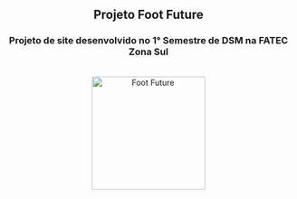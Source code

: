 <h2 align="center"> Projeto Foot Future </h2>
<h3 align="center"> Projeto de site desenvolvido no 1° Semestre de DSM na FATEC Zona Sul </h3>
<br>
<div align="center">
  <a href="https://ibb.co/Wc2NStC"><img src="https://i.ibb.co/wKzZDst/Frame-0-5.png" height="200" weight="250" alt="Foot Future" border="0"></a>
</div>
